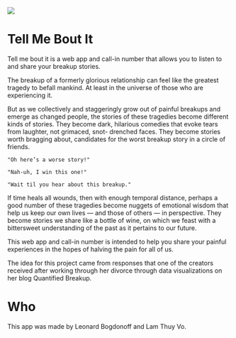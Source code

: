 ![](http://i.imgur.com/A6aTw83.png)

# Tell Me Bout It 

Tell me bout it is a web app and call-in number that allows you to listen to and share your breakup stories.

The breakup of a formerly glorious relationship can feel like the greatest tragedy to befall mankind. At least in the universe of those who are experiencing it.

But as we collectively and staggeringly grow out of painful breakups and emerge as changed people, the stories of these tragedies become different kinds of stories. They become dark, hilarious comedies that evoke tears from laughter, not grimaced, snot- drenched faces. They become stories worth bragging about, candidates for the worst breakup story in a circle of friends.
```
"Oh here’s a worse story!"

"Nah-uh, I win this one!"

"Wait til you hear about this breakup."
```
If time heals all wounds, then with enough temporal distance, perhaps a good number of these tragedies become nuggets of emotional wisdom that help us keep our own lives — and those of others — in perspective. They become stories we share like a bottle of wine, on which we feast with a bittersweet understanding of the past as it pertains to our future.

This web app and call-in number is intended to help you share your painful experiences in the hopes of halving the pain for all of us.

The idea for this project came from responses that one of the creators received after working through her divorce through data visualizations on her blog Quantified Breakup.

# Who 

This app was made by Leonard Bogdonoff and Lam Thuy Vo.
